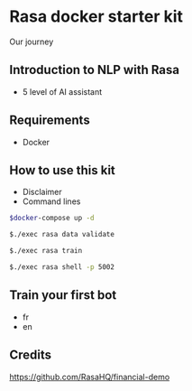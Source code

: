# Rasa docker starter kit
Our journey

## Introduction to NLP with Rasa
   - 5 level of AI assistant
 
## Requirements
 - Docker 

## How to use this kit 
 - Disclaimer 
 - Command lines

```bash
$docker-compose up -d
```

```bash
$./exec rasa data validate
```

```bash
$./exec rasa train
```

```bash
$./exec rasa shell -p 5002
```
## Train your first bot
 - fr 
 - en

## Credits
 https://github.com/RasaHQ/financial-demo
